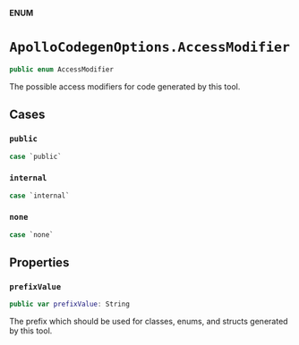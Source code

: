 **ENUM**

# `ApolloCodegenOptions.AccessModifier`

```swift
public enum AccessModifier
```

The possible access modifiers for code generated by this tool.

## Cases
### `public`

```swift
case `public`
```

### `internal`

```swift
case `internal`
```

### `none`

```swift
case `none`
```

## Properties
### `prefixValue`

```swift
public var prefixValue: String
```

The prefix which should be used for classes, enums, and structs generated by this tool.

